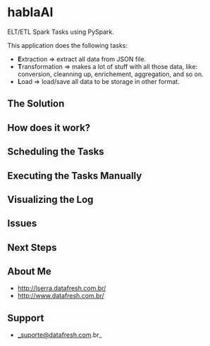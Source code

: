 # hablaAI

ELT/ETL Spark Tasks using PySpark.

This application does the following tasks:

- **E**xtraction => extract all data from JSON file.
- **T**ransformation => makes a lot of stuff with all those data, like: conversion, cleanning up, enrichement, aggregation, and so on.
- **L**oad => load/save all data to be storage in other format.

## The Solution

## How does it work?

## Scheduling the Tasks

## Executing the Tasks Manually

## Visualizing the Log

## Issues

## Next Steps

## About Me

- http://lserra.datafresh.com.br/
- http://www.datafresh.com.br/

## Support

- _suporte@datafresh.com.br_

 